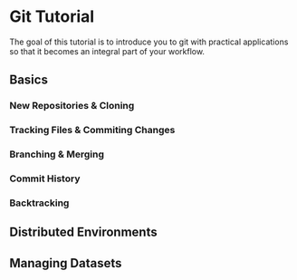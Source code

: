 # Git Tutorial

The goal of this tutorial is to introduce you to git with practical applications
so that it becomes an integral part of your workflow.

## Basics

### New Repositories & Cloning

### Tracking Files & Commiting Changes

### Branching & Merging

### Commit History

### Backtracking

## Distributed Environments

## Managing Datasets

